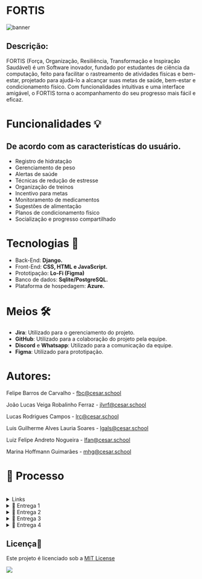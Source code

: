 # FORTIS

![banner](https://github.com/user-attachments/assets/759240ee-e3f1-4af8-9e58-f626e634feb3)

## Descrição:

FORTIS (Força, Organização, Resiliência, Transformação e Inspiração Saudável) é um Software inovador, fundado por estudantes de ciência da computação, feito para facilitar o rastreamento de atividades físicas e bem-estar, projetado para ajudá-lo a alcançar suas metas de saúde, bem-estar e condicionamento físico. Com funcionalidades intuitivas e uma interface amigável, o FORTIS torna o acompanhamento do seu progresso mais fácil e eficaz.

# Funcionalidades 💡
## De acordo com as caracteristícas do usuário.

- Registro de hidratação
- Gerenciamento de peso
- Alertas de saúde
- Técnicas de redução de estresse
- Organização de treinos
- Incentivo para metas
- Monitoramento de medicamentos
- Sugestões de alimentação
- Planos de condicionamento físico
- Socialização e progresso compartilhado
  
# Tecnologias 👾

- Back-End: **Django.** 
- Front-End: **CSS, HTML e JavaScript.**
- Prototipação: **Lo-Fi (Figma)**
- Banco de dados: **Sqlite/PostgreSQL.**
- Plataforma de hospedagem: **Azure.**

# Meios 🛠

- **Jira**: Utilizado para o gerenciamento do projeto.
- **GitHub**: Utilizado para a colaboração do projeto pela equipe.
- **Discord** e **Whatsapp**: Utilizado para a comunicação da equipe.
- **Figma**: Utilizado para prototipação.

# Autores:

Felipe Barros de Carvalho - fbc@cesar.school

João Lucas Veiga Robalinho Ferraz - jlvrf@cesar.school

Lucas Rodrigues Campos - lrc@cesar.school

Luis Guilherme Alves Lauria Soares - lgals@cesar.school

Luiz Felipe Andreto Nogueira - lfan@cesar.school

Marina Hoffmann Guimarães - mhg@cesar.school

# 🔨 Processo
<br>

<details>
<summary>Links</summary>
<br>
<p style="text-align: center; text-decoration: none;">
  <a href="https://cesar-team-mvy0zfzu.atlassian.net/jira/software/projects/SCRUM/boards/1" style="text-decoration: none;">
    <span>🔗 Jira</span>
  </a>
</p>
<p style="text-align: center; text-decoration: none;">
  <a href="https://www.figma.com/design/Vo7Jd6HeI0TCrXF3rnj5kF/FORTIS?node-id=0-1&t=AL28ZR4ofulLp0Oe-1" style="text-decoration: none;">
    <span>🔗 Figma</span>
  </a>
</p>
</details>

<details>
<summary>📧 Entrega 1</summary>

<br>

### 📄 Jira Backlog

  <img src="https://github.com/user-attachments/assets/79e0bcd9-bda3-42ff-96be-403f839acebc" alt="Repository Size">

<br>

### 📄 Jira Board 

  <img src="https://github.com/user-attachments/assets/b70c943d-c53d-4f7c-a3f6-7094c42383ee" alt="Repository Size">

<br>

### 📄 Prototipação Lo-Fi

<p style="text-align: center; text-decoration: none;">
  <a href="https://www.figma.com/design/Vo7Jd6HeI0TCrXF3rnj5kF/FORTIS?node-id=0-1&t=AL28ZR4ofulLp0Oe-1" style="text-decoration: none;">
    <span>🔗 Figma</span>
  </a>
</p>

<br>

### 🎥 Screencast do Protótipo

<p style="text-align: center; text-decoration: none;">
  <a href="https://www.youtube.com/watch?v=P-Dnvn5zJKQ" style="text-decoration: none;">
    <span>🔗 Screencast do protótipo Lo-Fi (1)</span>
  </a>
</p>

<br>
</details>

<details>
<summary>📧 Entrega 2</summary>
</details>

<details>
<summary>📧 Entrega 3</summary>
</details>

<details>
<summary>📧 Entrega 4</summary>
</details>

## Licença📃
Este projeto é licenciado sob a [MIT License](https://opensource.org/licenses/MIT)


[![](https://img.shields.io/github/license/sourcerer-io/hall-of-fame.svg?colorB=ff0000)](https://github.com/sourcerer-io/hall-of-fame/blob/master/LICENSE.md)

